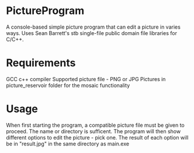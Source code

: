 # PictureProgram
A console-based simple picture program that can edit a picture in varies ways. Uses Sean Barrett's stb single-file public domain file libraries for C/C++.

# Requirements
GCC c++ compiler
Supported picture file - PNG or JPG
Pictures in picture_reservoir folder for the mosaic functionality

# Usage
When first starting the program, a compatible picture file must be given to proceed. The name or directory is sufficent.
The program will then show different options to edit the picture - pick one.
The result of each option will be in "result.jpg" in the same directory as main.exe
